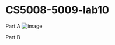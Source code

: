 # CS5008-5009-lab10
Part A
![image](https://github.com/XiyuanTu/CS5008-5009-lab10/assets/79139571/6d7ffb59-4443-4061-87d3-110aa86ad72b)

Part B
